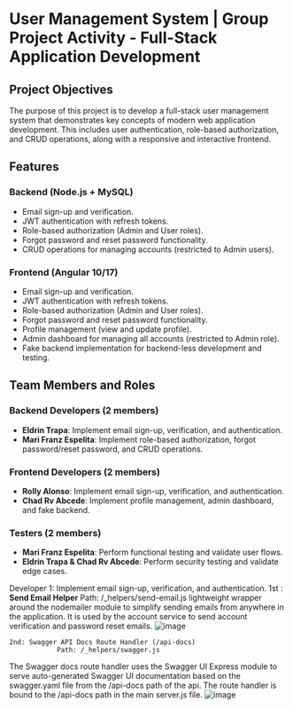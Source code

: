 # User Management System | Group Project Activity - Full-Stack Application Development

## Project Objectives

The purpose of this project is to develop a full-stack user management system that demonstrates key concepts of modern web application development. This includes user authentication, role-based authorization, and CRUD operations, along with a responsive and interactive frontend.

## Features

### Backend (Node.js + MySQL)

-   Email sign-up and verification.
-   JWT authentication with refresh tokens.
-   Role-based authorization (Admin and User roles).
-   Forgot password and reset password functionality.
-   CRUD operations for managing accounts (restricted to Admin users).

### Frontend (Angular 10/17)

-   Email sign-up and verification.
-   JWT authentication with refresh tokens.
-   Role-based authorization (Admin and User roles).
-   Forgot password and reset password functionality.
-   Profile management (view and update profile).
-   Admin dashboard for managing all accounts (restricted to Admin role).
-   Fake backend implementation for backend-less development and testing.

## Team Members and Roles

### Backend Developers (2 members)

-   **Eldrin Trapa**: Implement email sign-up, verification, and authentication.
-   **Mari Franz Espelita**: Implement role-based authorization, forgot password/reset password, and CRUD operations.

### Frontend Developers (2 members)

-   **Rolly Alonso**: Implement email sign-up, verification, and authentication.
-   **Chad Rv Abcede**: Implement profile management, admin dashboard, and fake backend.

### Testers (2 members)

-   **Mari Franz Espelita**: Perform functional testing and validate user flows.
-   **Eldrin Trapa & Chad Rv Abcede**: Perform security testing and validate edge cases.

  
  
  Developer 1: Implement email sign-up, verification, and authentication.
   1st : **Send Email Helper**
         Path: /_helpers/send-email.js
     lightweight wrapper around the nodemailer module to simplify sending emails from anywhere in the application. It is used by the account service to send account verification and password reset emails.
    ![image](https://github.com/user-attachments/assets/6c51d9fb-90c1-459e-b699-a44b16bba5d3)

    2nd: Swagger API Docs Route Handler (/api-docs)
                Path: /_helpers/swagger.js
   The Swagger docs route handler uses the Swagger UI Express module to serve auto-generated Swagger UI documentation based on the swagger.yaml file from the /api-docs path of the api. The route handler is bound       to the /api-docs path in the main server.js file.
    ![image](https://github.com/user-attachments/assets/6c51d9fb-90c1-459e-b699-a44b16bba5d3)
   




